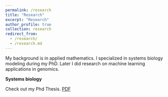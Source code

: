 ```yaml
---
permalink: /research
title: "Research"
excerpt: "Research"
author_profile: true
collection: research
redirect_from: 
  - /research/
  - /research.md
---
```


My background is in applied mathematics. I specialized in systems biology modeling during my PhD. Later I did research on machine learning applications in genomics.

**Systems biology**

Check out my Phd Thesis. [PDF](https://research.tue.nl/files/92435580/20180313_Masroor.pdf)
